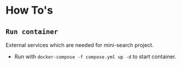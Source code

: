 # How To's

## `Run container`

External services which are needed for mini-search project.

  - Run with `docker-compose -f compose.yml up -d` to start container.
